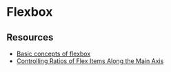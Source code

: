 # Flexbox

## Resources

* [Basic concepts of flexbox](https://developer.mozilla.org/en-US/docs/Web/CSS/CSS_Flexible_Box_Layout/Basic_Concepts_of_Flexbox)
* [Controlling Ratios of Flex Items Along the Main Axis](https://developer.mozilla.org/en-US/docs/Web/CSS/CSS_Flexible_Box_Layout/Controlling_Ratios_of_Flex_Items_Along_the_Main_Ax)
